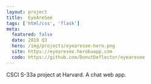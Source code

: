 ```yaml
---
layout: project
title:  EyeAreSee
tags: ['html/css', 'flask']
meta:
  featured: false
  date: 2018 Q3
  hero: /img/projects/eyearesee-hero.png
  site: https://eyearesee.herokuapp.com
  code: https://github.com/DonutDeflector/eyearesee
---
```


CSCI S-33a project at Harvard. A chat web app.